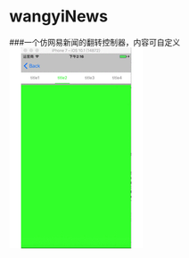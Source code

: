# wangyiNews
###一个仿网易新闻的翻转控制器，内容可自定义
![pic](https://github.com/juniorMao/wangyiNews/blob/master/%E7%BF%BB%E8%BD%AC%E5%8A%A8%E7%94%BB.gif)
